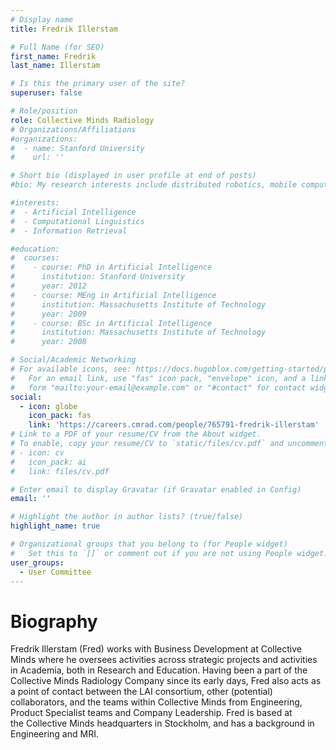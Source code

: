 ```yaml
---
# Display name
title: Fredrik Illerstam

# Full Name (for SEO)
first_name: Fredrik
last_name: Illerstam

# Is this the primary user of the site?
superuser: false

# Role/position
role: Collective Minds Radiology
# Organizations/Affiliations
#organizations:
#  - name: Stanford University
#    url: ''

# Short bio (displayed in user profile at end of posts)
#bio: My research interests include distributed robotics, mobile computing and programmable matter.

#interests:
#  - Artificial Intelligence
#  - Computational Linguistics
#  - Information Retrieval

#education:
#  courses:
#    - course: PhD in Artificial Intelligence
#      institution: Stanford University
#      year: 2012
#    - course: MEng in Artificial Intelligence
#      institution: Massachusetts Institute of Technology
#      year: 2009
#    - course: BSc in Artificial Intelligence
#      institution: Massachusetts Institute of Technology
#      year: 2008

# Social/Academic Networking
# For available icons, see: https://docs.hugoblox.com/getting-started/page-builder/#icons
#   For an email link, use "fas" icon pack, "envelope" icon, and a link in the
#   form "mailto:your-email@example.com" or "#contact" for contact widget.
social:
  - icon: globe
    icon_pack: fas
    link: 'https://careers.cmrad.com/people/765791-fredrik-illerstam'
# Link to a PDF of your resume/CV from the About widget.
# To enable, copy your resume/CV to `static/files/cv.pdf` and uncomment the lines below.
# - icon: cv
#   icon_pack: ai
#   link: files/cv.pdf

# Enter email to display Gravatar (if Gravatar enabled in Config)
email: ''

# Highlight the author in author lists? (true/false)
highlight_name: true

# Organizational groups that you belong to (for People widget)
#   Set this to `[]` or comment out if you are not using People widget.
user_groups:
  - User Committee
---
```

# Biography
Fredrik Illerstam (Fred) works with Business Development at Collective Minds where he oversees activities across strategic projects and activities in Academia, both in Research and Education. Having been a part of the Collective Minds Radiology Company since its early days, Fred also acts as a point of contact between the LAI consortium, other (potential) collaborators, and the teams within Collective Minds from Engineering, Product Specialist teams and Company Leadership. Fred is based at the Collective Minds headquarters in Stockholm, and has a background in Engineering and MRI.
